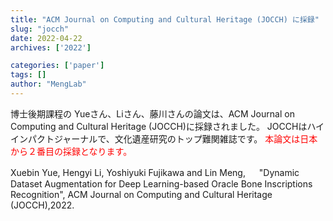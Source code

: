 ```yaml
---
title: "ACM Journal on Computing and Cultural Heritage (JOCCH) に採録"
slug: "jocch"
date: 2022-04-22
archives: ['2022']

categories: ['paper']
tags: []
author: "MengLab"
---
```

博士後期課程の Yueさん、Liさん、藤川さんの論文は、ACM Journal on Computing and Cultural Heritage (JOCCH)に採録されました。 JOCCHはハイインパクトジャーナルで、文化遺産研究のトップ難関雑誌です。 <span style="color: red; ">本論文は日本から２番目の採録となります。</span>

Xuebin Yue, Hengyi Li, Yoshiyuki Fujikawa and Lin Meng, 　 "Dynamic Dataset Augmentation for Deep Learning-based Oracle Bone Inscriptions Recognition", ACM Journal on Computing and Cultural Heritage (JOCCH),2022.
